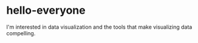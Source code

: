 # hello-everyone
I'm interested in data visualization and the tools that make visualizing data compelling. 
